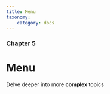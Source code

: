 ```yaml
---
title: Menu
taxonomy:
    category: docs
---
```


### Chapter 5

# Menu

Delve deeper into more **complex** topics
